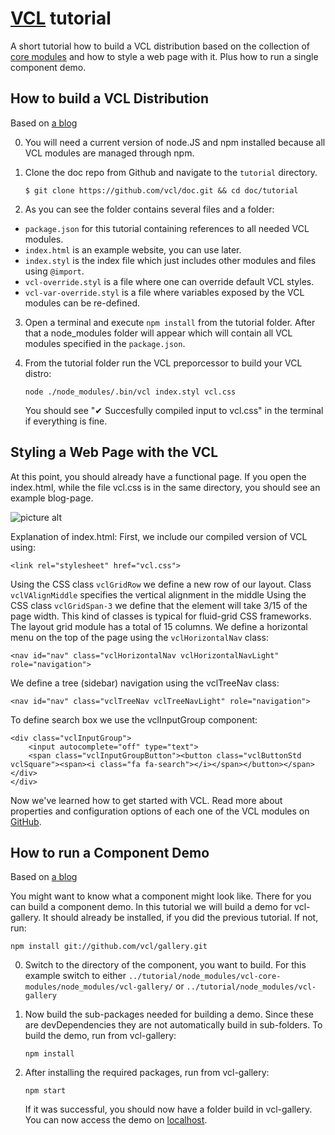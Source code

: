 # [VCL](https://github.com/vcl/doc) tutorial

A short tutorial how to build a VCL distribution based on the collection of
[core modules](https://github.com/vcl/core-modules)
and how to style a web page with it.
Plus how to run a single component demo.

## How to build a VCL Distribution

Based on [a blog](http://blog.alex-rudenko.com/2014/08/18/getting-started-with-a-new-css-framework-called-visual-component-library-vcl/)

0.  You will need a current version of node.JS and npm installed
    because all VCL modules are managed through npm.

1.  Clone the doc repo from Github and navigate to the `tutorial` directory.

    `$ git clone https://github.com/vcl/doc.git && cd doc/tutorial`

2. As you can see the folder contains several files and a folder:
  * `package.json` for this tutorial containing references to all needed VCL modules.
  * `index.html` is an example website, you can use later.
  * `index.styl` is the index file which just includes other modules and files using `@import`.
  * `vcl-override.styl` is a file where one can override default VCL styles.
  * `vcl-var-override.styl` is a file where variables exposed by the VCL modules can be re-defined.

3.  Open a terminal and execute `npm install` from the tutorial folder.
    After that a node_modules folder will appear which will contain all VCL modules specified in the `package.json`.

4.  From the tutorial folder run the VCL preporcessor to build your VCL distro:

    `node ./node_modules/.bin/vcl index.styl vcl.css`

    You should see "✔ Succesfully compiled input to vcl.css" in the terminal if everything is fine.


## Styling a Web Page with the VCL

At this point, you should already have a functional page. If you open the index.html, while the file vcl.css
is in the same directory, you should see an example blog-page.

![picture alt](http://blog.alex-rudenko.com/images/blog_vcl.png)

Explanation of index.html:
First, we include our compiled version of VCL using:
```
<link rel="stylesheet" href="vcl.css">
```
Using the CSS class `vclGridRow` we define a new row of our layout. Class `vclVAlignMiddle` specifies the vertical alignment in the middle
Using the CSS class `vclGridSpan-3` we define that the element will take 3/15 of the page width.
This kind of classes is typical for fluid-grid CSS frameworks. The layout grid module has a total of 15 columns.
We define a horizontal menu on the top of the page using the `vclHorizontalNav` class:
```
<nav id="nav" class="vclHorizontalNav vclHorizontalNavLight" role="navigation">
```

We define a tree (sidebar) navigation using the vclTreeNav class:
```
<nav id="nav" class="vclTreeNav vclTreeNavLight" role="navigation">
```

To define search box we use the vclInputGroup component:
```
<div class="vclInputGroup">
    <input autocomplete="off" type="text">
    <span class="vclInputGroupButton"><button class="vclButtonStd vclSquare"><span><i class="fa fa-search"></i></span></button></span></div>
</div>
```

Now we've learned how to get started with VCL.
Read more about properties and configuration options of each one of the VCL
modules on [GitHub](https://github.com/vcl/vcl).


## How to run a Component Demo

Based on [a blog](http://blog.alex-rudenko.com/2014/09/21/learning-vcl-how-to-build-a-vcl-component-demo/)

You might want to know what a component might look like.
There for you can build a component demo.
In this tutorial we will build a demo for vcl-gallery.
It should already be installed, if you did the previous tutorial.
If not, run:

```
npm install git://github.com/vcl/gallery.git
```

0.  Switch to the directory of the component, you want to build. For this example switch to either
    `../tutorial/node_modules/vcl-core-modules/node_modules/vcl-gallery/`
    or
    `../tutorial/node_modules/vcl-gallery`

1.  Now build the sub-packages needed for building a demo. Since these are devDependencies they are not automatically build in sub-folders.
    To build the demo, run from vcl-gallery:

    `npm install`

2.  After installing the required packages, run from vcl-gallery:

    `npm start`

    If it was successful, you should now have a folder build in vcl-gallery.
    You can now access the demo on [localhost](http://localhost:8077/example.html).

